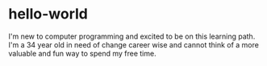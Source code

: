 # hello-world
I'm new to computer programming and excited to be on this learning path.
I'm a 34 year old in need of change career wise and cannot think of a more valuable and fun way to spend my free time.
